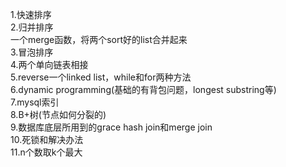 1.快速排序  
2.归并排序  
一个merge函数，将两个sort好的list合并起来  
3.冒泡排序  
4.两个单向链表相接  
5.reverse一个linked list，while和for两种方法  
6.dynamic programming(基础的有背包问题，longest substring等)  
7.mysql索引  
8.B+树(节点如何分裂的)  
9.数据库底层所用到的grace hash join和merge join  
10.死锁和解决办法  
11.n个数取k个最大  
